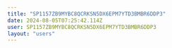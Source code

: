 ```yaml
---
title: "SP1157ZB9MYBC8QCRKSN5DX6EPM7YTD3BMBR6DDP3"
date: 2024-08-05T07:25:42.114Z
user: SP1157ZB9MYBC8QCRKSN5DX6EPM7YTD3BMBR6DDP3
layout: "users"
---
```

    